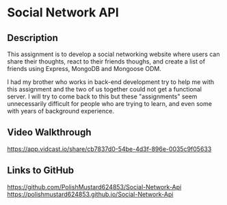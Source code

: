 # Social Network API

## Description

This assignment is to develop a social networking website where users can share their thoughts, react to their friends thoughs, and create a list of friends using Express, MongoDB and Mongoose ODM.

I had my brother who works in back-end development try to help me with this assignment and the two of us together could not get a functional server. I will try to come back to this but these "assignments" seem unnecessarily difficult for people who are trying to learn, and even some with years of background experience.

## Video Walkthrough

https://app.vidcast.io/share/cb7837d0-54be-4d3f-896e-0035c9f05633

## Links to GitHub

https://github.com/PolishMustard624853/Social-Network-Api
https://polishmustard624853.github.io/Social-Network-Api